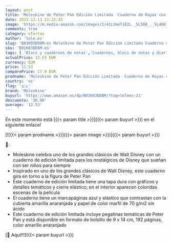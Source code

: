 ```yaml
---
layout: post
title: 'Moleskine de Peter Pan Edición Limitada  Cuaderno de Rayas con Gráficos y Detalles Temáticos de Peter Pan  Tapa Dura  Tamaño de Bolsillo 9 x 14 cm  Amarillo Anaranjado  192 Páginas'
date: 2021-12-13 11:12:33
image: 'https://m.media-amazon.com/images/I/41LVmeY182L._SL500_._SL400_.jpg'
comments: true
category: ofertas
author: 'tole.es'
slug: 'B01K03DD8M-es Moleskine de Peter Pan Edición Limitada Cuaderno de Rayas...'
sku: 'B01K03DD8M-es'
tags: [ 'Blocs y cuadernos de notas','Cuadernos, blocs de notas y diarios','Diarios','Oficina y papelería','Productos de papel para oficina','moleskine', ]
actualPrice: 12.53 EUR
currency: EUR
price: 12.53
comparePrice: 17.9 EUR
prodname: 'Moleskine de Peter Pan Edición Limitada  Cuaderno de Rayas con Gráficos y Detalles Temáticos de Peter Pan  Tapa Dura  Tamaño de Bolsillo 9 x 14 cm  Amarillo Anaranjado  192 Páginas'
country: 'es'
flag: '🇪🇸'
brand: 'Moleskine'
buyurl: 'https://www.amazon.es/dp/B01K03DD8M/?tag=tolees-21'
descuento: '30.00'
average: '12.53'
---
```


En este momento está [{{< param title >}}]({{< param buyurl >}}) en el siguiente enlace!

[![{{< param prodname >}}]({{< param image >}})]({{< param buyurl >}})

🔎:

- Moleskine celebra uno de los grandes clásicos de Walt Disney con un cuaderno de edición limitada para los nostálgicos de Disney que sueñan con ser niños para siempre
- Inspirado en uno de los grandes clásicos de Walt Disney, este cuaderno gira en torno a la figura de Peter Pan
- Este cuaderno de edición limitada tiene una tapa dura con gráficos y detalles temáticos y cierre elástico; en el interior aparecen coloridas escenas de la película
- El cuaderno tiene un marcapáginas azul y elástico que contrastan con la cubierta amarilla anaranjada y papel de color marfil de 70 g/m2 sin ácido
- Este cuaderno de edición limitada incluye pegatinas temáticas de Peter Pan y está disponible en formato de bolsillo de 9 x 14 cm, 192 páginas, color amarillo anaranjado

[🛒 Aquí!!!]({{< param buyurl >}})
